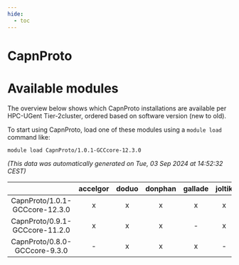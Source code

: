 ```yaml
---
hide:
  - toc
---
```


CapnProto
=========

# Available modules


The overview below shows which CapnProto installations are available per HPC-UGent Tier-2cluster, ordered based on software version (new to old).

To start using CapnProto, load one of these modules using a `module load` command like:

```shell
module load CapnProto/1.0.1-GCCcore-12.3.0
```

*(This data was automatically generated on Tue, 03 Sep 2024 at 14:52:32 CEST)*  

| |accelgor|doduo|donphan|gallade|joltik|shinx|skitty|
| :---: | :---: | :---: | :---: | :---: | :---: | :---: | :---: |
|CapnProto/1.0.1-GCCcore-12.3.0|x|x|x|x|x|x|x|
|CapnProto/0.9.1-GCCcore-11.2.0|x|x|x|-|x|-|x|
|CapnProto/0.8.0-GCCcore-9.3.0|-|x|x|x|-|-|x|
